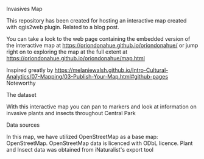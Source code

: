 Invasives Map

This repository has been created for hosting an interactive map created with qgis2web plugin. Related to a blog post.

You can take a look to the web page containing the embedded version of the interactive map at https://oriondonahue.github.io/oriondonahue/ or jump right on to exploring the map at the full extent at https://oriondonahue.github.io/oriondonahue/map.html

Inspired greatly by https://melaniewalsh.github.io/Intro-Cultural-Analytics/07-Mapping/03-Publish-Your-Map.html#github-pages
Noteworthy

The dataset 

With this interactive map you can pan to markers and look at information on invasive plants and insects throughout Central Park

Data sources

In this map, we have utilized OpenStreetMap as a base map: OpenStreetMap. OpenStreetMap data is licenced with ODbL licence.
Plant and Insect data was obtained from iNaturalist's export tool
